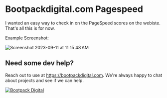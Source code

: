 # Bootpackdigital.com Pagespeed

I wanted an easy way to check in on the PageSpeed scores on the webiste. That's all this is for now.

Example Screenshot:

![Screenshot 2023-09-11 at 11 15 48 AM](https://github.com/michaelbonner/pagespeed/assets/1122945/d889019a-93bc-44c9-9a46-c6f2be5a90f2)


## Need some dev help?

Reach out to use at https://bootpackdigital.com. We're always happy to chat about projects and see if we can help.

<a href="https://bootpackdigital.com"><img src="https://bootpackdigital.com/og-image.jpg" alt="Bootpack Digital" /></a>
